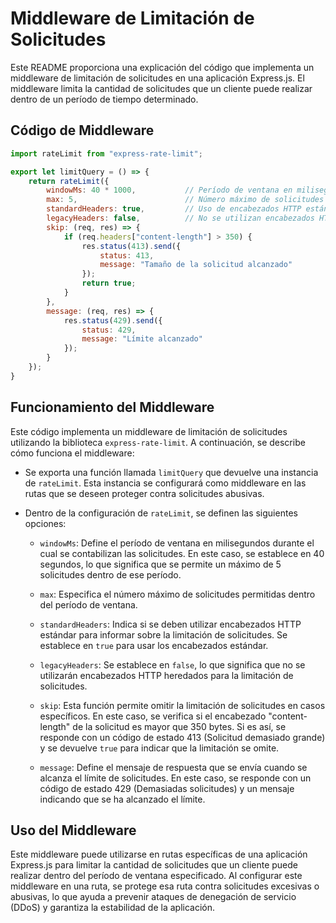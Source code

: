 # Middleware de Limitación de Solicitudes

Este README proporciona una explicación del código que implementa un middleware de limitación de solicitudes en una aplicación Express.js. El middleware limita la cantidad de solicitudes que un cliente puede realizar dentro de un período de tiempo determinado.

## Código de Middleware

```javascript
import rateLimit from "express-rate-limit";

export let limitQuery = () => {
    return rateLimit({
        windowMs: 40 * 1000,           // Período de ventana en milisegundos (40 segundos)
        max: 5,                        // Número máximo de solicitudes permitidas
        standardHeaders: true,         // Uso de encabezados HTTP estándar para la limitación
        legacyHeaders: false,          // No se utilizan encabezados HTTP heredados para la limitación
        skip: (req, res) => {
            if (req.headers["content-length"] > 350) {
                res.status(413).send({
                    status: 413,
                    message: "Tamaño de la solicitud alcanzado"
                });
                return true;
            }
        },
        message: (req, res) => {
            res.status(429).send({
                status: 429,
                message: "Límite alcanzado"
            });
        }
    });
}
```

## Funcionamiento del Middleware

Este código implementa un middleware de limitación de solicitudes utilizando la biblioteca `express-rate-limit`. A continuación, se describe cómo funciona el middleware:

- Se exporta una función llamada `limitQuery` que devuelve una instancia de `rateLimit`. Esta instancia se configurará como middleware en las rutas que se deseen proteger contra solicitudes abusivas.

- Dentro de la configuración de `rateLimit`, se definen las siguientes opciones:

    - `windowMs`: Define el período de ventana en milisegundos durante el cual se contabilizan las solicitudes. En este caso, se establece en 40 segundos, lo que significa que se permite un máximo de 5 solicitudes dentro de ese período.

    - `max`: Especifica el número máximo de solicitudes permitidas dentro del período de ventana.

    - `standardHeaders`: Indica si se deben utilizar encabezados HTTP estándar para informar sobre la limitación de solicitudes. Se establece en `true` para usar los encabezados estándar.

    - `legacyHeaders`: Se establece en `false`, lo que significa que no se utilizarán encabezados HTTP heredados para la limitación de solicitudes.

    - `skip`: Esta función permite omitir la limitación de solicitudes en casos específicos. En este caso, se verifica si el encabezado "content-length" de la solicitud es mayor que 350 bytes. Si es así, se responde con un código de estado 413 (Solicitud demasiado grande) y se devuelve `true` para indicar que la limitación se omite.

    - `message`: Define el mensaje de respuesta que se envía cuando se alcanza el límite de solicitudes. En este caso, se responde con un código de estado 429 (Demasiadas solicitudes) y un mensaje indicando que se ha alcanzado el límite.

## Uso del Middleware

Este middleware puede utilizarse en rutas específicas de una aplicación Express.js para limitar la cantidad de solicitudes que un cliente puede realizar dentro del período de ventana especificado. Al configurar este middleware en una ruta, se protege esa ruta contra solicitudes excesivas o abusivas, lo que ayuda a prevenir ataques de denegación de servicio (DDoS) y garantiza la estabilidad de la aplicación.